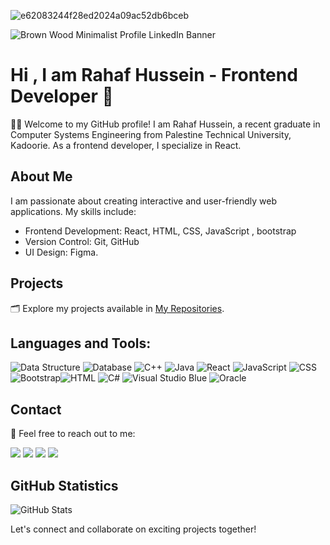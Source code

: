 
![e62083244f28ed2024a09ac52db6bceb](https://github.com/user-attachments/assets/bccc1663-32bf-4504-915d-d9114004bd42)

![Brown Wood Minimalist Profile LinkedIn Banner](https://github.com/user-attachments/assets/e83165e6-f20c-431c-afd1-f6b7f7c4713a)

# Hi , I am Rahaf Hussein  - Frontend Developer 👋


👩‍💻 Welcome to my GitHub profile! I am Rahaf Hussein, a recent graduate in Computer Systems Engineering from Palestine Technical University, Kadoorie. As a frontend developer, I specialize in React.

## About Me

I am passionate about creating interactive and user-friendly web applications. My skills include:

- Frontend Development: React, HTML, CSS, JavaScript , bootstrap
- Version Control: Git, GitHub
- UI Design: Figma.

## Projects

🗂️ Explore my projects available in [My Repositories](https://github.com/rahafnasad?tab=repositories).
## Languages and Tools:
 ![Data Structure](https://img.icons8.com/color/48/000000/data-configuration.png)   ![Database](https://img.icons8.com/color/48/000000/database-restore.png)  ![C++](https://img.icons8.com/color/48/000000/c-plus-plus-logo.png) ![Java](https://img.icons8.com/color/48/000000/java-coffee-cup-logo.png) ![React](https://img.icons8.com/color/48/000000/react-native.png) ![JavaScript](https://img.icons8.com/color/48/000000/javascript.png) ![CSS](https://img.icons8.com/color/48/000000/css3.png) ![Bootstrap](https://img.icons8.com/color/48/000000/bootstrap.png)![HTML](https://img.icons8.com/color/48/000000/html-5.png) ![C#](https://img.icons8.com/color/48/000000/c-sharp-logo.png) ![Visual Studio Blue](https://img.icons8.com/fluency/48/000000/visual-studio.png)   ![Oracle](https://img.icons8.com/color/48/000000/oracle-logo.png) 
## Contact

📧 Feel free to reach out to me:

[<img src="https://img.icons8.com/color/48/000000/linkedin.png"/>](https://www.linkedin.com/in/rahaf-as-ad-b42250292/) [<img src="https://img.icons8.com/color/48/000000/gmail.png"/>](mailto:rahafnasad@gmail.com) [<img src="https://img.icons8.com/color/48/000000/facebook.png"/>](https://www.facebook.com/profile.php?id=100015489611299) [<img src="https://img.icons8.com/color/48/000000/instagram.png"/>](https://www.instagram.com/rahafnasad/)

## GitHub Statistics

<!-- GitHub Stats Card -->
![GitHub Stats](https://github-readme-stats.vercel.app/api?username=rahafnasad&show_icons=true&theme=radical)


Let's connect and collaborate on exciting projects together!
